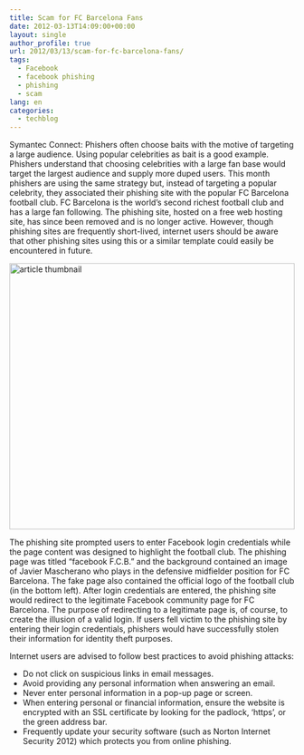 ```yaml
---
title: Scam for FC Barcelona Fans
date: 2012-03-13T14:09:00+00:00
layout: single
author_profile: true
url: 2012/03/13/scam-for-fc-barcelona-fans/
tags:
  - Facebook
  - facebook phishing
  - phishing
  - scam
lang: en
categories: 
  - techblog
---
```

Symantec Connect: Phishers often choose baits with the motive of targeting a large audience. Using popular celebrities as bait is a good example. Phishers understand that choosing celebrities with a large fan base would target the largest audience and supply more duped users. This month phishers are using the same strategy but, instead of targeting a popular celebrity, they associated their phishing site with the popular FC Barcelona football club. FC Barcelona is the world’s second richest football club and has a large fan following. The phishing site, hosted on a free web hosting site, has since been removed and is no longer active. However, though phishing sites are frequently short-lived, internet users should be aware that other phishing sites using this or a similar template could easily be encountered in future.

[<img title="article thumbnail" border="0" alt="article thumbnail" src="http://lh6.ggpht.com/-yZ5Hm9lfhdI/T19ODMWCNOI/AAAAAAAAFJk/wHfdnHOBkrU/article%252520thumbnail_thumb%25255B1%25255D.jpg?imgmax=800" width="504" height="470" />](http://lh5.ggpht.com/-LISw4EhpqvI/T19N8pcHZYI/AAAAAAAAFJc/FZ1pdoBcyb8/s1600-h/article%252520thumbnail%25255B3%25255D.jpg) 

The phishing site prompted users to enter Facebook login credentials while the page content was designed to highlight the football club. The phishing page was titled “facebook F.C.B.” and the background contained an image of Javier Mascherano who plays in the defensive midfielder position for FC Barcelona. The fake page also contained the official logo of the football club (in the bottom left). After login credentials are entered, the phishing site would redirect to the legitimate Facebook community page for FC Barcelona. The purpose of redirecting to a legitimate page is, of course, to create the illusion of a valid login. If users fell victim to the phishing site by entering their login credentials, phishers would have successfully stolen their information for identity theft purposes. 

Internet users are advised to follow best practices to avoid phishing attacks: 

  * Do not click on suspicious links in email messages. 
  * Avoid providing any personal information when answering an email. 
  * Never enter personal information in a pop-up page or screen. 
  * When entering personal or financial information, ensure the website is encrypted with an SSL certificate by looking for the padlock, ‘https’, or the green address bar. 
  * Frequently update your security software (such as Norton Internet Security 2012) which protects you from online phishing.